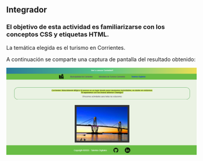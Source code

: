 ## Integrador

### El objetivo de esta actividad es familiarizarse con los conceptos CSS y etiquetas HTML.

La temática elegida es el turismo en Corrientes.

A continuación se comparte una captura de pantalla del resultado obtenido:

![Captura del sitio web](captura_integrador.png)

